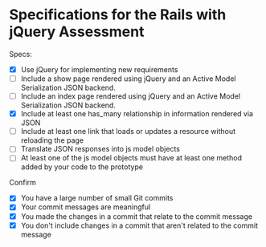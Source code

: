 # Specifications for the Rails with jQuery Assessment

Specs:
- [x] Use jQuery for implementing new requirements
- [ ] Include a show page rendered using jQuery and an Active Model Serialization JSON backend.
- [ ] Include an index page rendered using jQuery and an Active Model Serialization JSON backend.
- [x] Include at least one has_many relationship in information rendered via JSON
- [ ] Include at least one link that loads or updates a resource without reloading the page
- [ ] Translate JSON responses into js model objects
- [ ] At least one of the js model objects must have at least one method added by your code to the prototype

Confirm
- [x] You have a large number of small Git commits
- [x] Your commit messages are meaningful
- [x] You made the changes in a commit that relate to the commit message
- [x] You don't include changes in a commit that aren't related to the commit message
